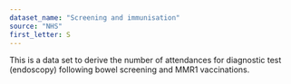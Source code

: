 ```yaml
---
dataset_name: "Screening and immunisation"
source: "NHS"
first_letter: S
---
```

This is a data set to derive the number of attendances for diagnostic test (endoscopy) following bowel screening and MMR1 vaccinations.